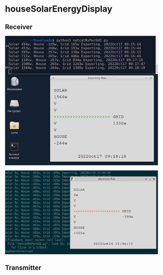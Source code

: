 # houseSolarEnergyDisplay
## Receiver
![Exporting](20221017_0917pwrExport.png)

![Importing](20221016wattsSolarDark.png)

## Transmitter
